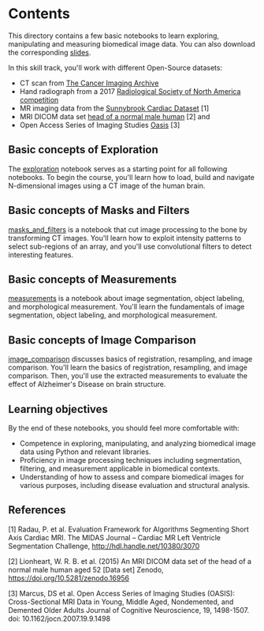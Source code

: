 # Contents

This directory contains a few basic notebooks to learn exploring, manipulating and measuring biomedical image data.
You can also download the corresponding [slides](../ImageAnalysis/slides/Bootcamp_Python_ImageAnalysis.pdf).

In this skill track, you'll work with different Open-Source datasets:
- CT scan from [The Cancer Imaging Archive](https://www.cancerimagingarchive.net/about-the-cancer-imaging-archive-tcia/)
- Hand radiograph from a 2017 [Radiological Society of North America competition](https://www.rsna.org/rsnai/ai-image-challenge/rsna-pediatric-bone-age-challenge-2017)
- MR imaging data from the [Sunnybrook Cardiac Dataset](https://www.cardiacatlas.org/sunnybrook-cardiac-data/) [1]
- MRI DICOM data set [head of a normal male human](https://zenodo.org/record/16956#.YFMM5PtKiV5) [2] and 
- Open Access Series of Imaging Studies [Oasis](https://www.oasis-brains.org/) [3]

## Basic concepts of Exploration
The [exploration](exploration.ipynb) notebook serves as a starting point for all following notebooks. 
To begin the course, you'll learn how to load, build and navigate N-dimensional images using a CT image of the human brain.


## Basic concepts of Masks and Filters
[masks\_and\_filters](masks_and_filters.ipynb) is a notebook that cut image processing to the bone by transforming CT images.
You'll learn how to exploit intensity patterns to select sub-regions of an array, and you'll use convolutional filters to detect interesting features.

## Basic concepts of Measurements
[measurements](measurements.ipynb) is a notebook about image segmentation, object labeling, and morphological measurement.
You'll learn the fundamentals of image segmentation, object labeling, and morphological measurement.

## Basic concepts of Image Comparison
[image\_comparison](image_comparison.ipynb) discusses basics of registration, resampling, and image comparison.
You'll learn the basics of registration, resampling, and image comparison. Then, you'll use the extracted measurements to evaluate the effect of Alzheimer's Disease on brain structure.


## Learning objectives

By the end of these notebooks, you should feel more comfortable with:
- Competence in exploring, manipulating, and analyzing biomedical image data using Python and relevant libraries.
- Proficiency in image processing techniques including segmentation, filtering, and measurement applicable in biomedical contexts.
- Understanding of how to assess and compare biomedical images for various purposes, including disease evaluation and structural analysis.


## References

<a id="1">[1]</a>
Radau, P. et al.
Evaluation Framework for Algorithms Segmenting Short Axis Cardiac MRI.
The MIDAS Journal – Cardiac MR Left Ventricle Segmentation Challenge, http://hdl.handle.net/10380/3070

<a id="2">[2]</a>
Lionheart, W. R. B. et al. (2015)
An MRI DICOM data set of the head of a normal male human aged 52 [Data set]
Zenodo, https://doi.org/10.5281/zenodo.16956

<a id="3">[3]</a> 
Marcus, DS et al. 
Open Access Series of Imaging Studies (OASIS): Cross-Sectional MRI Data in Young, Middle Aged, Nondemented, and Demented Older Adults 
Journal of Cognitive Neuroscience, 19, 1498-1507. doi: 10.1162/jocn.2007.19.9.1498
